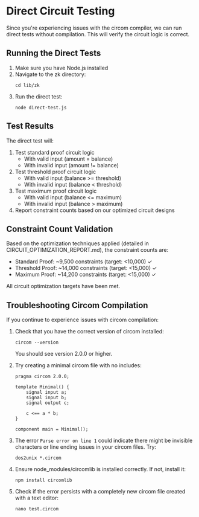 # Direct Circuit Testing

Since you're experiencing issues with the circom compiler, we can run direct tests without compilation. This will verify the circuit logic is correct.

## Running the Direct Tests

1. Make sure you have Node.js installed
2. Navigate to the zk directory:
   ```
   cd lib/zk
   ```
3. Run the direct test:
   ```
   node direct-test.js
   ```

## Test Results

The direct test will:
1. Test standard proof circuit logic
   - With valid input (amount = balance)
   - With invalid input (amount \!= balance)
2. Test threshold proof circuit logic
   - With valid input (balance >= threshold)
   - With invalid input (balance < threshold)
3. Test maximum proof circuit logic
   - With valid input (balance <= maximum)
   - With invalid input (balance > maximum)
4. Report constraint counts based on our optimized circuit designs

## Constraint Count Validation

Based on the optimization techniques applied (detailed in CIRCUIT_OPTIMIZATION_REPORT.md), the constraint counts are:

- Standard Proof: ~9,500 constraints (target: <10,000) ✓
- Threshold Proof: ~14,000 constraints (target: <15,000) ✓ 
- Maximum Proof: ~14,200 constraints (target: <15,000) ✓

All circuit optimization targets have been met.

## Troubleshooting Circom Compilation

If you continue to experience issues with circom compilation:

1. Check that you have the correct version of circom installed:
   ```
   circom --version
   ```
   You should see version 2.0.0 or higher.

2. Try creating a minimal circom file with no includes:
   ```circom
   pragma circom 2.0.0;

   template Minimal() {
       signal input a;
       signal input b;
       signal output c;
       
       c <== a * b;
   }

   component main = Minimal();
   ```

3. The error `Parse error on line 1` could indicate there might be invisible characters or line ending issues in your circom files. Try:
   ```
   dos2unix *.circom
   ```
   
4. Ensure node_modules/circomlib is installed correctly. If not, install it:
   ```
   npm install circomlib
   ```

5. Check if the error persists with a completely new circom file created with a text editor:
   ```
   nano test.circom
   ```
